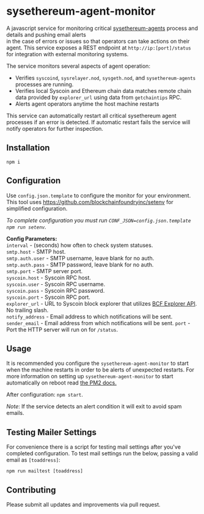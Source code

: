 
# sysethereum-agent-monitor  
  
A javascript service for monitoring critical [sysethereum-agents](https://github.com/syscoin/sysethereum-agents) process and details and pushing email alerts  
in the case of errors or issues so that operators can take actions on their agent. This service exposes a REST endpoint
at `http://ip:[port]/status` for integration with external monitoring systems. 

The service monitors several aspects of agent operation:
 - Verifies `syscoind`, `sysrelayer.nod`, `sysgeth.nod`, and `sysethereum-agents` processes are running.
 - Verifies local Syscoin and Ethereum chain data matches remote chain data provided by `explorer_url` using data from `getchaintips` RPC.
 - Alerts agent operators anytime the host machine restarts
 
This service can automatically restart all critical sysethereum agent processes if an error is detected. If automatic restart 
fails the service will notify operators for further inspection.
  
## Installation  
  
`npm i`  
  
## Configuration   
Use `config.json.template` to configure the monitor for your environment. This tool uses 
https://github.com/blockchainfoundryinc/setenv for simplified configuration. 

*To complete configuration you must run `CONF_JSON=config.json.template npm run setenv`.*
  
**Config Parameters:**  
`interval` - (seconds) how often to check system statuses.  
`smtp.host` - SMTP host.  
`smtp.auth.user` - SMTP username, leave blank for no auth.  
`smtp.auth.pass` - SMTP password, leave blank for no auth.  
`smtp.port` - SMTP server port.  
`syscoin.host` - Syscoin RPC host.  
`syscoin.user` - Syscoin RPC username.  
`syscoin.pass` - Syscoin RPC password.  
`syscoin.port` - Syscoin RPC port.  
`explorer_url` - URL to Syscoin block explorer that utilizes [BCF Explorer API](https://github.com/blockchainfoundryinc/explorer). No trailing slash.  
`notify_address` - Email address to which notifications will be sent. 
`sender_email` - Email address from which notifications will be sent. 
`port` - Port the HTTP server will run on for `/status`. 
  
## Usage 
It is recommended you configure the `sysethereum-agent-monitor` to start when the machine restarts in order to be alerts 
of unexpected restarts. For more information on setting up `sysethereum-agent-monitor` to start automatically 
on reboot read [the PM2 docs.](https://pm2.keymetrics.io/docs/usage/startup/)

After configuration: `npm start`.  
  
*Note*:  If the service detects an alert condition it will exit to avoid spam emails.

## Testing Mailer Settings
For convenience there is a script for testing mail settings after you've completed configuration. To test mail settings run the below, passing a valid email as `[toaddress]`:

`npm run mailtest [toaddress]` 

## Contributing  
  
Please submit all updates and improvements via pull request.
